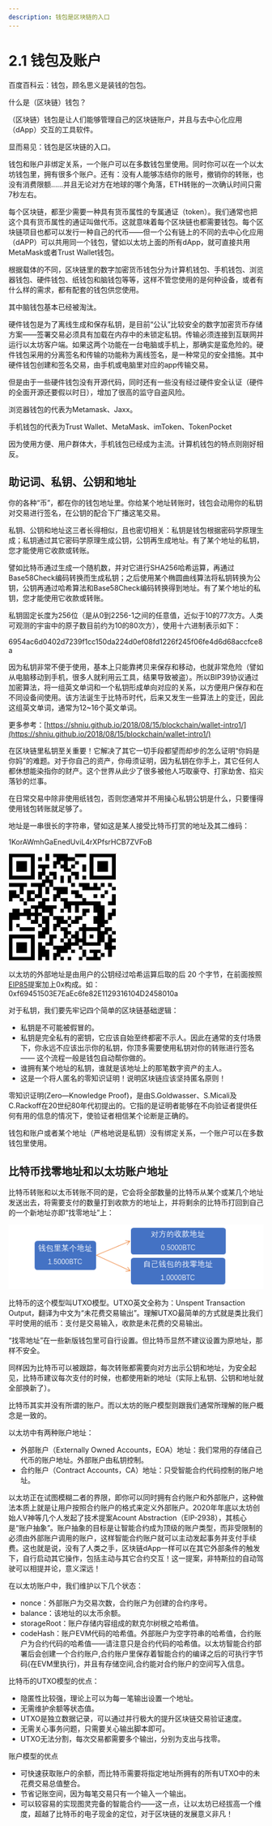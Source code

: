 ```yaml
---
description: 钱包是区块链的入口
---
```


# 2.1 钱包及账户

百度百科云：钱包，顾名思义是装钱的包包。

什么是（区块链）钱包？

（区块链）钱包是让人们能够管理自己的区块链账户，并且与去中心化应用（dApp）交互的工具软件。

显而易见：钱包是区块链的入口。

钱包和账户非绑定关系，一个账户可以在多数钱包里使用。同时你可以在一个以太坊钱包里，拥有很多个账户。还有：没有人能够冻结你的账号，撤销你的转账，也没有消费限额……并且无论对方在地球的哪个角落，ETH转账的一次确认时间只需7秒左右。

每个区块链，都至少需要一种具有货币属性的专属通证（token）。我们通常也把这个具有货币属性的通证叫做代币。这就意味着每个区块链也都需要钱包。每个区块链项目也都可以发行一种自己的代币——但一个公有链上的不同的去中心化应用（dAPP）可以共用同一个钱包，譬如以太坊上面的所有dApp，就可直接共用MetaMask或者Trust Wallet钱包。

根据载体的不同，区块链里的数字加密货币钱包分为计算机钱包、手机钱包、浏览器钱包、硬件钱包、纸钱包和脑钱包等等，这样不管您使用的是何种设备，或者有什么样的需求，都有配套的钱包供您使用。

其中脑钱包基本已经被淘汰。

硬件钱包是为了离线生成和保存私钥，是目前“公认”比较安全的数字加密货币存储方案——签署交易必须具有加载在内存中的未锁定私钥。传输必须连接到互联网并运行以太坊客户端。如果这两个功能在一台电脑或手机上，那确实是蛮危险的。硬件钱包采用的分离签名和传输的功能称为离线签名，是一种常见的安全措施。其中硬件钱包创建和签名交易，由手机或电脑里对应的app传输交易。

但是由于一些硬件钱包没有开源代码，同时还有一些没有经过硬件安全认证（硬件的全面开源还要假以时日），增加了很高的监守自盗风险。

浏览器钱包的代表为Metamask、Jaxx。

手机钱包的代表为Trust Wallet、MetaMask、imToken、TokenPocket

因为使用方便、用户群体大，手机钱包已经成为主流。计算机钱包的特点则刚好相反。

## 助记词、私钥、公钥和地址

你的各种“币”，都在你的钱包地址里。你给某个地址转账时，钱包会动用你的私钥对交易进行签名，在公钥的配合下广播这笔交易。

私钥、公钥和地址这三者长得相似，且也密切相关：私钥是钱包根据密码学原理生成；私钥通过其它密码学原理生成公钥，公钥再生成地址。有了某个地址的私钥，您才能使用它收款或转账。

譬如比特币通过生成一个随机数，并对它进行SHA256哈希运算，再通过Base58Check编码转换而生成私钥；之后使用某个椭圆曲线算法将私钥转换为公钥，公钥再通过哈希算法和Base58Check编码转换得到地址。有了某个地址的私钥，您才能使用它收款或转账。

私钥固定长度为256位（是从0到2256-1之间的任意值，近似于10的77次方。人类可观测的宇宙中的原子数目前约为10的80次方），使用十六进制表示如下：

6954ac6d0402d7239f1cc150da224d0ef08fd1226f245f06fe4d6d68accfce8a

因为私钥非常不便于使用，基本上只能靠拷贝来保存和移动，也就非常危险（譬如从电脑移动到手机，很多人就利用云工具，结果导致被盗）。所以BIP39协议通过加密算法，将一组英文单词和一个私钥形成单向对应的关系，以方便用户保存和在不同设备间使用。该方法诞生于比特币时代，后来又发生一些算法上的变迁，因此这组英文单词，通常为12\~16个英文单词。

更多参考：[https://shniu.github.io/2018/08/15/blockchain/wallet-intro1/](https://shniu.github.io/2018/08/15/blockchain/wallet-intro1/)



在区块链里私钥至关重要！它解决了其它一切手段都望而却步的怎么证明“你妈是你妈”的难题。对于你自己的资产，你毋须证明，因为私钥在你手上，其它任何人都休想能染指你的财产。这个世界从此少了很多被他人巧取豪夺、打家劫舍、掐尖落钞的烂事。

在日常交易中除非使用纸钱包，否则您通常并不用操心私钥公钥是什么，只要懂得使用钱包转账就足够了。

地址是一串很长的字符串，譬如这是某人接受比特币打赏的地址及其二维码：

1KorAWmhGaEnedUviL4rXPfsrHCB7ZVFoB

![](../.gitbook/assets/1.png)

以太坊的外部地址是由用户的公钥经过哈希运算后取的后 20 个字节，在前面按照[EIP85](https://github.com/ethereum/EIPs/issues/85)提案加上0x构成。如：0xf69451503E7EaEc6fe82E1129316104D2458010a



对于私钥，我们要先牢记四个简单的区块链基础逻辑：

* 私钥是不可能被假冒的。
* 私钥是完全私有的密钥，它应该自始至终都密不示人。因此在通常的支付场景下，你永远不应该出示你的私钥，你顶多需要使用私钥对你的转账进行签名—— 这个流程一般是钱包自动帮你做的。
* 谁拥有某个地址的私钥，谁就是该地址上的那笔数字资产的主人。
* 这是一个将人匿名的零知识证明！说明区块链应该坚持匿名原则！

零知识证明(Zero—Knowledge Proof)，是由S.Goldwasser、S.Micali及C.Rackoff在20世纪80年代初提出的。它指的是证明者能够在不向验证者提供任何有用的信息的情况下，使验证者相信某个论断是正确的。

钱包和账户或者某个地址（严格地说是私钥）没有绑定关系，一个账户可以在多数钱包里使用。

## 比特币找零地址和以太坊账户地址

比特币转账和以太币转账不同的是，它会将全部数量的比特币从某个或某几个地址发送出去，将需要支付的数量打到收款方的地址上，并将剩余的比特币打回到自己的一个新地址亦即“找零地址”上：

![图表 1 比特币转账流程](../.gitbook/assets/image.png)

比特币的这个模型叫UTXO模型。UTXO英文全称为：Unspent Transaction Output，翻译为中文为“未花费交易输出”。理解UTXO最简单的方式就是类比我们平时使用的纸币：支付是交易输入，收款是未花费的交易输出。

“找零地址”在一些新版钱包里可自行设置。但比特币显然不建议设置为原地址，那样不安全。

同样因为比特币可以被跟踪，每次转账都需要向对方出示公钥和地址，为安全起见，比特币建议每次支付的时候，也都使用新的地址（实际上私钥、公钥和地址就全部换新了）。

比特币其实并没有所谓的账户。而以太坊的账户模型则跟我们通常所理解的账户概念是一致的。

以太坊中有两种账户地址：

* 外部账户（Externally Owned Accounts，EOA）地址：我们常用的存储自己代币的账户地址。外部账户由私钥控制。
* 合约账户（Contract Accounts，CA）地址：只受智能合约代码控制的账户地址。

以太坊正在试图模糊二者的界限，即你可以同时拥有合约账户和外部账户，这种做法本质上就是让用户按照合约账户的格式来定义外部账户。2020年年底以太坊创始人V神等几个人发起了技术提案Acount Abstraction（EIP-2938），其核心是“账户抽象”。账户抽象的目标是让智能合约成为顶级的账户类型，而非受限制的必须由外部账户调用的账户，这样智能合约账户就可以主动发起事务并支付手续费。这也就是说，没有了人类之手，区块链dApp一样可以在其它外部条件的触发下，自行启动其它操作，包括主动与其它合约交互！这一提案，非特斯拉的自动驾驶可以相提并论，意义深远！

在以太坊账户中，我们维护以下几个状态：

* nonce：外部账户为交易次数，合约账户为创建的合约序号。
* balance：该地址的以太币余额。
* storageRoot：账户存储内容组成的默克尔树根之哈希值。
* codeHash：账户EVM代码的哈希值。外部账户为空字符串的哈希值，合约账户为合约代码的哈希值——请注意只是合约代码的哈希值。以太坊智能合约部署后会创建一个合约账户,合约账户里保存着智能合约的编译之后的可执行字节码(在EVM里执行)，并且有存储空间,合约能对合约账户的空间写入信息。

比特币的UTXO模型的优点：

* 隐匿性比较强，理论上可以为每一笔输出设置一个地址。
* 无需维护余额等状态值。
* UTXO是独立数据记录，可以通过并行极大的提升区块链交易验证速度。
* 无需关心事务问题，只需要关心输出脚本即可。
* UTXO无法分割，每次交易都需要多个输出，分别为支出与找零。

账户模型的优点

* 可快速获取账户的余额，而比特币需要将指定地址所拥有的所有UTXO中的未花费交易总值整合。
* 节省记账空间，因为每笔交易只有一个输入一个输出。
* 可以较容易的实现图灵完备的智能合约——这一点，让以太坊已经拔高一个维度，超越了比特币的电子现金的定位，对于区块链的发展意义非凡！
